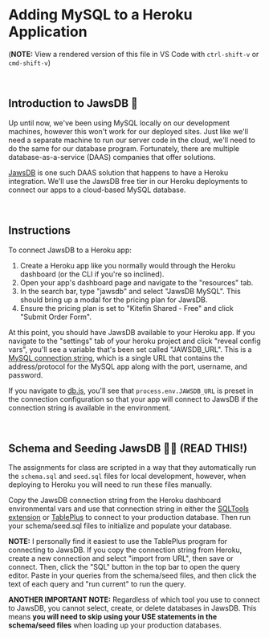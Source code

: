 # Adding MySQL to a Heroku Application

(**NOTE:** View a rendered version of this file in VS Code with `ctrl-shift-v` or `cmd-shift-v`)

&nbsp;
## Introduction to JawsDB 🦈

Up until now, we've been using MySQL locally on our development machines, however this won't work for our deployed sites. Just like we'll need a separate machine to run our server code in the cloud, we'll need to do the same for our database program. Fortunately, there are multiple database-as-a-service (DAAS) companies that offer solutions.

[JawsDB](https://www.jawsdb.com/) is one such DAAS solution that happens to have a Heroku integration. We'll use the JawsDB free tier in our Heroku deployments to connect our apps to a cloud-based MySQL database.

&nbsp;
## Instructions

To connect JawsDB to a Heroku app:

1. Create a Heroku app like you normally would through the Heroku dashboard (or the CLI if you're so inclined).
1. Open your app's dashboard page and navigate to the "resources" tab.
1. In the search bar, type "jawsdb" and select "JawsDB MySQL". This should bring up a modal for the pricing plan for JawsDB.
1. Ensure the pricing plan is set to "Kitefin Shared - Free" and click "Submit Order Form".

At this point, you should have JawsDB available to your Heroku app. If you navigate to the "settings" tab of your heroku project and click "reveal config vars", you'll see a variable that's been set called "JAWSDB_URL". This is a [MySQL connection string](https://dev.mysql.com/doc/refman/8.0/en/connecting-using-uri-or-key-value-pairs.html), which is a single URL that contains the address/protocol for the MySQL app along with the port, username, and password.

If you navigate to [db.js](unsolved/db.js), you'll see that `process.env.JAWSDB_URL` is preset in the connection configuration so that your app will connect to JawsDB if the connection string is available in the environment.

&nbsp;
## Schema and Seeding JawsDB 🌱🦈 (READ THIS!)

The assignments for class are scripted in a way that they automatically run the `schema.sql` and `seed.sql` files for local development, however, when deploying to Heroku you will need to run these files manually.

Copy the JawsDB connection string from the Heroku dashboard environmental vars and use that connection string in either the [SQLTools extension](https://marketplace.visualstudio.com/items?itemName=mtxr.sqltools) or [TablePlus](https://tableplus.com/) to connect to your production database. Then run your schema/seed.sql files to initialize and populate your database.

**NOTE:** I personally find it easiest to use the TablePlus program for connecting to JawsDB. If you copy the connection string from Heroku, create a new connection and select "import from URL", then save or connect. Then, click the "SQL" button in the top bar to open the query editor. Paste in your queries from the schema/seed files, and then click the text of each query and "run current" to run the query.

**ANOTHER IMPORTANT NOTE:** Regardless of which tool you use to connect to JawsDB, you cannot select, create, or delete databases in JawsDB. This means **you will need to skip using your USE statements in the schema/seed files** when loading up your production databases.
